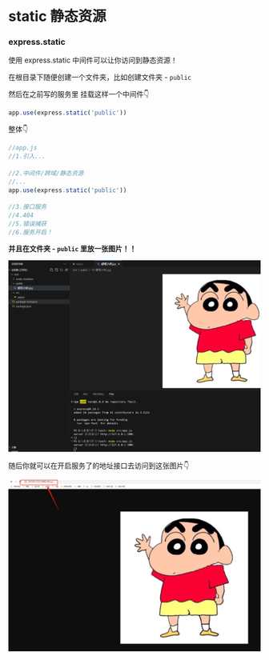 <!--
 * @Description: 
 * @Version: 2.0
 * @Author: volcano
 * @Date: 2022-12-13 22:04:42
 * @LastEditors: volcano
 * @LastEditTime: 2023-09-14 20:19:28
-->
# static 静态资源

### express.static
使用 express.static 中间件可以让你访问到静态资源！

在根目录下随便创建一个文件夹，比如创建文件夹 - `public`

然后在之前写的服务里 挂载这样一个中间件👇
```js
app.use(express.static('public'))
```
整体👇
```javascript
//app.js
//1.引入...

//2.中间件/跨域/静态资源
//...
app.use(express.static('public'))

//3.接口服务
//4.404
//5.错误捕获
//6.服务开启！
```
**并且在文件夹 - `public` 里放一张图片！！**

![图 4](img/1694693800614.jpg)  

随后你就可以在开启服务了的地址接口去访问到这张图片👇

![图 5](img/1694693938825.jpg)  
